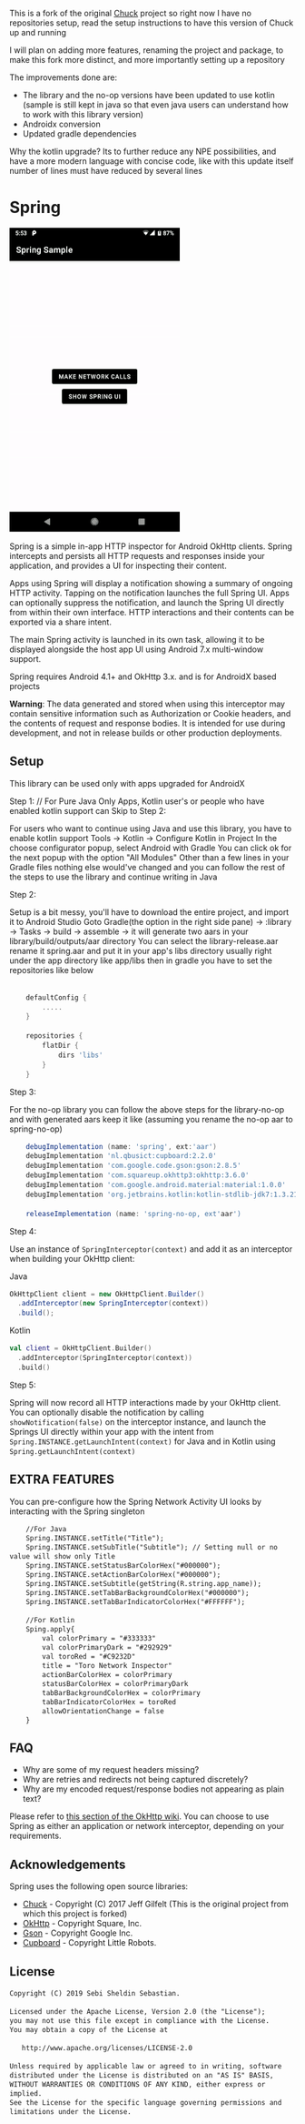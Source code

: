 This is a fork of the original [Chuck](https://github.com/jgilfelt/chuck) project so right now I have no repositories setup, read the setup instructions to have this version of Chuck up and running

I will plan on adding more features, renaming the project and package, to make this fork more distinct, and more importantly setting up a repository

The improvements done are:
* The library and the no-op versions have been updated to use kotlin (sample is still kept in java so that even java users can understand how to work with this library version)
* Androidx conversion
* Updated gradle dependencies

Why the kotlin upgrade? Its to further reduce any NPE possibilities, and have a more modern language with concise code, like with this update itself number of lines must have reduced by several lines

Spring
======

![Spring](assets/spring.gif)

Spring is a simple in-app HTTP inspector for Android OkHttp clients. Spring intercepts and persists all HTTP requests and responses inside your application, and provides a UI for inspecting their content.

Apps using Spring will display a notification showing a summary of ongoing HTTP activity. Tapping on the notification launches the full Spring UI. Apps can optionally suppress the notification, and launch the Spring UI directly from within their own interface. HTTP interactions and their contents can be exported via a share intent.

The main Spring activity is launched in its own task, allowing it to be displayed alongside the host app UI using Android 7.x multi-window support.

Spring requires Android 4.1+ and OkHttp 3.x. and is for AndroidX based projects

**Warning**: The data generated and stored when using this interceptor may contain sensitive information such as Authorization or Cookie headers, and the contents of request and response bodies. It is intended for use during development, and not in release builds or other production deployments.

Setup
-----

This library can be used only with apps upgraded for AndroidX

Step 1: // For Pure Java Only Apps, Kotlin user's or people who have enabled kotlin support can Skip to Step 2:

For users who want to continue using Java and use this library, you have to enable kotlin support
Tools -> Kotlin -> Configure Kotlin in Project
In the choose configurator popup, select Android with Gradle
You can click ok for the next popup with the option "All Modules"
Other than a few lines in your Gradle files nothing else would've changed and you can follow the rest of the steps to use the library and continue writing in Java

Step 2:

Setup is a bit messy, you'll have to download the entire project, and import it to Android Studio
Goto Gradle(the option in the right side pane) -> :library -> Tasks -> build -> assemble -> it will generate two aars in your library/build/outputs/aar directory
You can select the library-release.aar rename it spring.aar and put it in your app's libs directory usually right under the app directory like app/libs 
then in gradle you have to set the repositories like below

```gradle

    defaultConfig {
        .....
    }
    
    repositories {
        flatDir {
            dirs 'libs'
        }
    }
```

Step 3:

For the no-op library you can follow the above steps for the library-no-op and with generated aars keep it like
(assuming you rename the no-op aar to spring-no-op)

```gradle
    debugImplementation (name: 'spring', ext:'aar')
    debugImplementation 'nl.qbusict:cupboard:2.2.0'
    debugImplementation 'com.google.code.gson:gson:2.8.5'
    debugImplementation 'com.squareup.okhttp3:okhttp:3.6.0'
    debugImplementation 'com.google.android.material:material:1.0.0'
    debugImplementation 'org.jetbrains.kotlin:kotlin-stdlib-jdk7:1.3.21'
   
    releaseImplementation (name: 'spring-no-op, ext'aar')
```

Step 4:

Use an instance of `SpringInterceptor(context)` and add it as an interceptor when building your OkHttp client:

Java
```java
OkHttpClient client = new OkHttpClient.Builder()
  .addInterceptor(new SpringInterceptor(context))
  .build();
```

Kotlin
```kotlin
val client = OkHttpClient.Builder()
  .addInterceptor(SpringInterceptor(context))
  .build()
```

Step 5:

Spring will now record all HTTP interactions made by your OkHttp client. You can optionally disable the notification by calling `showNotification(false)` on the interceptor instance, 
and launch the Springs UI directly within your app with the intent from 
`Spring.INSTANCE.getLaunchIntent(context)` for Java and in Kotlin using `Spring.getLaunchIntent(context)`

EXTRA FEATURES
--------------

You can pre-configure how the Spring Network Activity UI looks by interacting with the Spring singleton

        //For Java
        Spring.INSTANCE.setTitle("Title");
        Spring.INSTANCE.setSubTitle("Subtitle"); // Setting null or no value will show only Title
        Spring.INSTANCE.setStatusBarColorHex("#000000");
        Spring.INSTANCE.setActionBarColorHex("#000000");
        Spring.INSTANCE.setSubtitle(getString(R.string.app_name));
        Spring.INSTANCE.setTabBarBackgroundColorHex("#000000");
        Spring.INSTANCE.setTabBarIndicatorColorHex("#FFFFFF");
        
        //For Kotlin
        Sping.apply{
            val colorPrimary = "#333333"
            val colorPrimaryDark = "#292929"
            val toroRed = "#C9232D"
            title = "Toro Network Inspector"
            actionBarColorHex = colorPrimary
            statusBarColorHex = colorPrimaryDark
            tabBarBackgroundColorHex = colorPrimary
            tabBarIndicatorColorHex = toroRed
            allowOrientationChange = false
        }

FAQ
---

- Why are some of my request headers missing?
- Why are retries and redirects not being captured discretely?
- Why are my encoded request/response bodies not appearing as plain text?

Please refer to [this section of the OkHttp wiki](https://github.com/square/okhttp/wiki/Interceptors#choosing-between-application-and-network-interceptors). You can choose to use Spring as either an application or network interceptor, depending on your requirements.

Acknowledgements
----------------

Spring uses the following open source libraries:

- [Chuck](https://github.com/jgilfelt/chuck) - Copyright (C) 2017 Jeff Gilfelt (This is the original project from which this project is forked)
- [OkHttp](https://github.com/square/okhttp) - Copyright Square, Inc.
- [Gson](https://github.com/google/gson) - Copyright Google Inc.
- [Cupboard](https://bitbucket.org/littlerobots/cupboard) - Copyright Little Robots.

License
-------
    
    Copyright (C) 2019 Sebi Sheldin Sebastian.

    Licensed under the Apache License, Version 2.0 (the "License");
    you may not use this file except in compliance with the License.
    You may obtain a copy of the License at

       http://www.apache.org/licenses/LICENSE-2.0

    Unless required by applicable law or agreed to in writing, software
    distributed under the License is distributed on an "AS IS" BASIS,
    WITHOUT WARRANTIES OR CONDITIONS OF ANY KIND, either express or implied.
    See the License for the specific language governing permissions and
    limitations under the License.

